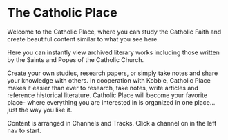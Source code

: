 # The Catholic Place

Welcome to the Catholic Place, where you can study the Catholic Faith and create beautiful content similar to what you see here. 

Here you can instantly view archived literary works including those written by the Saints and Popes of the Catholic Church.



Create your own studies, research papers, or simply take notes and share your knowledge with others. In cooperation with Kobble, Catholic Place makes it easier than ever to research, take notes, write articles and reference historical literature. Catholic Place will become your favorite place- where everything you are interested in is organized in one place... just the way you like it.

Content is arranged in Channels and Tracks. Click a channel on in the left nav to start.